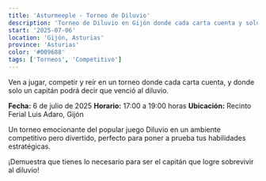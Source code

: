 ```yaml
---
title: 'Asturmeeple - Torneo de Diluvio'
description: 'Torneo de Diluvio en Gijón donde cada carta cuenta y solo un capitán podrá vencer al diluvio.'
start: '2025-07-06'
location: 'Gijón, Asturias'
province: 'Asturias'
color: '#009688'
tags: ['Torneos', 'Competitivo']
---
```


Ven a jugar, competir y reír en un torneo donde cada carta cuenta, y donde solo un capitán podrá decir que venció al diluvio.

**Fecha:** 6 de julio de 2025
**Horario:** 17:00 a 19:00 horas
**Ubicación:** Recinto Ferial Luis Adaro, Gijón

Un torneo emocionante del popular juego Diluvio en un ambiente competitivo pero divertido, perfecto para poner a prueba tus habilidades estratégicas.

¡Demuestra que tienes lo necesario para ser el capitán que logre sobrevivir al diluvio!
